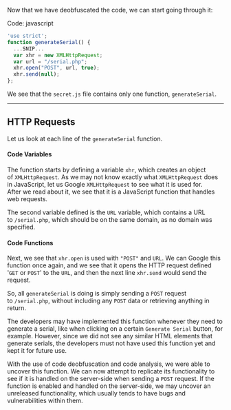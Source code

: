 Now that we have deobfuscated the code, we can start going through it:

Code: javascript

```javascript
'use strict';
function generateSerial() {
  ...SNIP...
  var xhr = new XMLHttpRequest;
  var url = "/serial.php";
  xhr.open("POST", url, true);
  xhr.send(null);
};
```

We see that the `secret.js` file contains only one function, `generateSerial`.

---

## HTTP Requests

Let us look at each line of the `generateSerial` function.

#### Code Variables

The function starts by defining a variable `xhr`, which creates an object of `XMLHttpRequest`. As we may not know exactly what `XMLHttpRequest` does in JavaScript, let us Google `XMLHttpRequest` to see what it is used for.  
After we read about it, we see that it is a JavaScript function that handles web requests.

The second variable defined is the `URL` variable, which contains a URL to `/serial.php`, which should be on the same domain, as no domain was specified.

#### Code Functions

Next, we see that `xhr.open` is used with `"POST"` and `URL`. We can Google this function once again, and we see that it opens the HTTP request defined '`GET` or `POST`' to the `URL`, and then the next line `xhr.send` would send the request.

So, all `generateSerial` is doing is simply sending a `POST` request to `/serial.php`, without including any `POST` data or retrieving anything in return.

The developers may have implemented this function whenever they need to generate a serial, like when clicking on a certain `Generate Serial` button, for example. However, since we did not see any similar HTML elements that generate serials, the developers must not have used this function yet and kept it for future use.

With the use of code deobfuscation and code analysis, we were able to uncover this function. We can now attempt to replicate its functionality to see if it is handled on the server-side when sending a `POST` request. If the function is enabled and handled on the server-side, we may uncover an unreleased functionality, which usually tends to have bugs and vulnerabilities within them.